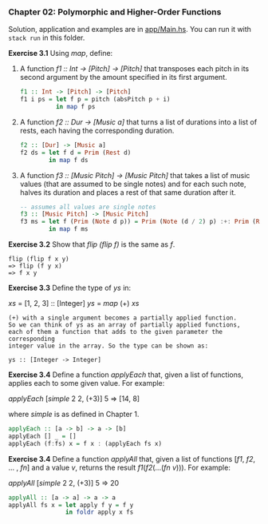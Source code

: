 ### Chapter 02: Polymorphic and Higher-Order Functions

Solution, application and examples are in [app/Main.hs](./app/Main.hs). You can run it with `stack run` in this folder.

**Exercise 3.1** Using _map_, define:

1. A function _f1 :: Int -> [Pitch] -> [Pitch]_ that transposes each pitch in its second argument by the amount specified in its first argument.

    ```haskell
    f1 :: Int -> [Pitch] -> [Pitch]
    f1 i ps = let f p = pitch (absPitch p + i)
              in map f ps
    ```

2. A function _f2 :: Dur -> [Music a]_ that turns a list of durations into a list of rests, each having the corresponding duration.

    ```haskell
    f2 :: [Dur] -> [Music a]
    f2 ds = let f d = Prim (Rest d)
            in map f ds
    ```

3. A function _f3 :: [Music Pitch] -> [Music Pitch]_ that takes a list of music values (that are assumed to be single notes) and for each such note, halves its duration and places a rest of that same duration after it.

    ```haskell
    -- assumes all values are single notes
    f3 :: [Music Pitch] -> [Music Pitch]
    f3 ms = let f (Prim (Note d p)) = Prim (Note (d / 2) p) :+: Prim (Rest (d / 2))
            in map f ms
    ```

**Exercise 3.2** Show that _flip (flip f)_ is the same as _f_.

```
flip (flip f x y)
=> flip (f y x)
=> f x y
```

**Exercise 3.3** Define the type of _ys_ in:

_xs_ = [1, 2, 3] :: [Integer]
_ys_ = _map_ (+) _xs_

```
(+) with a single argument becomes a partially applied function.
So we can think of ys as an array of partially applied functions,
each of them a function that adds to the given parameter the corresponding
integer value in the array. So the type can be shown as:

ys :: [Integer -> Integer]
```

**Exercise 3.4** Define a function _applyEach_ that, given a list of functions, applies each to some given value. For example:

_applyEach_ [_simple_ 2 2, (+3)] 5 => [14, 8]

where _simple_ is as defined in Chapter 1.

```haskell
applyEach :: [a -> b] -> a -> [b]
applyEach [] _ = []
applyEach (f:fs) x = f x : (applyEach fs x)
```

**Exercise 3.4** Define a function _applyAll_ that, given a list of functions [_f1_, _f2_, ... , _fn_] and a value _v_, returns the result _f1_(_f2_(...(_fn v_))). For example:

_applyAll_ [_simple_ 2 2, (+3)] 5 => 20

```haskell
applyAll :: [a -> a] -> a -> a
applyAll fs x = let apply f y = f y
                in foldr apply x fs
```
